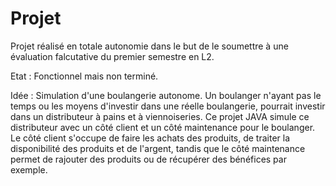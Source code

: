 # Projet
Projet réalisé en totale autonomie dans le but de le soumettre à une évaluation falcutative du premier semestre en L2.

Etat : 
Fonctionnel mais non terminé.

Idée : 
Simulation d'une boulangerie autonome. Un boulanger n'ayant pas le temps ou les moyens d'investir dans une réelle boulangerie, pourrait investir dans un distributeur à pains et à viennoiseries. Ce projet JAVA simule ce distributeur avec un côté client et un côté maintenance pour le boulanger. Le côté client s'occupe de faire les achats des produits, de traiter la disponibilité des produits et de l'argent, tandis que le côté maintenance permet de rajouter des produits ou de récupérer des bénéfices par exemple.





